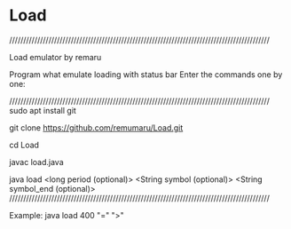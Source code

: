 # Load
/////////////////////////////////////////////////////////////////////////////////////////////

Load emulator by remaru

Program what emulate loading with status bar
Enter the commands one by one:

/////////////////////////////////////////////////////////////////////////////////////////////
sudo apt install git

git clone https://github.com/remumaru/Load.git

cd Load

javac load.java

java load <long period (optional)> <String symbol (optional)> <String symbol_end (optional)>
/////////////////////////////////////////////////////////////////////////////////////////////

Example: java load 400 "=" ">" 
